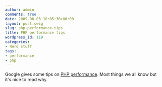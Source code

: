 ```yaml
---
author: admin
comments: true
date: 2009-08-03 10:05:30+00:00
layout: post.swig
slug: php-performance-tips
title: PHP performance tips
wordpress_id: 119
categories:
- Nerd stuff
tags:
- performance
- php
---
```


Google gives some tips on [PHP performance](http://code.google.com/intl/nl/speed/articles/optimizing-php.html). Most things we all know but it's nice to read why.

